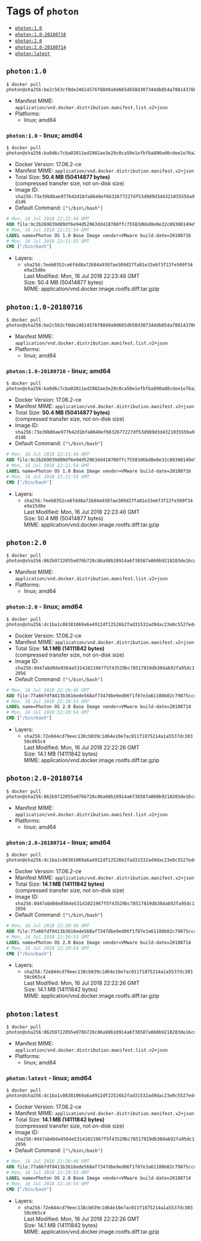 <!-- THIS FILE IS GENERATED VIA './update-remote.sh' -->

# Tags of `photon`

-	[`photon:1.0`](#photon10)
-	[`photon:1.0-20180716`](#photon10-20180716)
-	[`photon:2.0`](#photon20)
-	[`photon:2.0-20180714`](#photon20-20180714)
-	[`photon:latest`](#photonlatest)

## `photon:1.0`

```console
$ docker pull photon@sha256:be2c563cf0de24614576f8849a9d665db58d307344db854a78814376630a14fb
```

-	Manifest MIME: `application/vnd.docker.distribution.manifest.list.v2+json`
-	Platforms:
	-	linux; amd64

### `photon:1.0` - linux; amd64

```console
$ docker pull photon@sha256:ba9d6c7cba02011ed2902ae3e29c0ca50e1efbfba890ad0cdee1e76a298c7612
```

-	Docker Version: 17.06.2-ce
-	Manifest MIME: `application/vnd.docker.distribution.manifest.v2+json`
-	Total Size: **50.4 MB (50414877 bytes)**  
	(compressed transfer size, not on-disk size)
-	Image ID: `sha256:73e39b8bae977b42d1bfa8648ef6632677227df53d989d3d4321035556a9d1d6`
-	Default Command: `["\/bin\/bash"]`

```dockerfile
# Mon, 16 Jul 2018 22:21:44 GMT
ADD file:9c2b269039d89df6e94d52963dd418780ffc75583d6bd8e0e32c89308149e596 in / 
# Mon, 16 Jul 2018 22:21:54 GMT
LABEL name=Photon OS 1.0 Base Image vendor=VMware build-date=20180716
# Mon, 16 Jul 2018 22:21:55 GMT
CMD ["/bin/bash"]
```

-	Layers:
	-	`sha256:7eeb0352ce6fdd8a72684a9307ae309d27fa01e33e6f3f22fe509f34e9a15d8e`  
		Last Modified: Mon, 16 Jul 2018 22:23:46 GMT  
		Size: 50.4 MB (50414877 bytes)  
		MIME: application/vnd.docker.image.rootfs.diff.tar.gzip

## `photon:1.0-20180716`

```console
$ docker pull photon@sha256:be2c563cf0de24614576f8849a9d665db58d307344db854a78814376630a14fb
```

-	Manifest MIME: `application/vnd.docker.distribution.manifest.list.v2+json`
-	Platforms:
	-	linux; amd64

### `photon:1.0-20180716` - linux; amd64

```console
$ docker pull photon@sha256:ba9d6c7cba02011ed2902ae3e29c0ca50e1efbfba890ad0cdee1e76a298c7612
```

-	Docker Version: 17.06.2-ce
-	Manifest MIME: `application/vnd.docker.distribution.manifest.v2+json`
-	Total Size: **50.4 MB (50414877 bytes)**  
	(compressed transfer size, not on-disk size)
-	Image ID: `sha256:73e39b8bae977b42d1bfa8648ef6632677227df53d989d3d4321035556a9d1d6`
-	Default Command: `["\/bin\/bash"]`

```dockerfile
# Mon, 16 Jul 2018 22:21:44 GMT
ADD file:9c2b269039d89df6e94d52963dd418780ffc75583d6bd8e0e32c89308149e596 in / 
# Mon, 16 Jul 2018 22:21:54 GMT
LABEL name=Photon OS 1.0 Base Image vendor=VMware build-date=20180716
# Mon, 16 Jul 2018 22:21:55 GMT
CMD ["/bin/bash"]
```

-	Layers:
	-	`sha256:7eeb0352ce6fdd8a72684a9307ae309d27fa01e33e6f3f22fe509f34e9a15d8e`  
		Last Modified: Mon, 16 Jul 2018 22:23:46 GMT  
		Size: 50.4 MB (50414877 bytes)  
		MIME: application/vnd.docker.image.rootfs.diff.tar.gzip

## `photon:2.0`

```console
$ docker pull photon@sha256:862b9722055e076b720c86a98b10914a6f38587a060b9218203de16cd4dd4b68
```

-	Manifest MIME: `application/vnd.docker.distribution.manifest.list.v2+json`
-	Platforms:
	-	linux; amd64

### `photon:2.0` - linux; amd64

```console
$ docker pull photon@sha256:dc1ba1c08381069a6a4912df22526b2fad31532ad9dac23e0c5527ed45a44c18
```

-	Docker Version: 17.06.2-ce
-	Manifest MIME: `application/vnd.docker.distribution.manifest.v2+json`
-	Total Size: **14.1 MB (14111842 bytes)**  
	(compressed transfer size, not on-disk size)
-	Image ID: `sha256:0d47abd66e8564e53141021967f5f43529bc78517819db30dab92fa95dc12856`
-	Default Command: `["\/bin\/bash"]`

```dockerfile
# Mon, 16 Jul 2018 22:20:46 GMT
ADD file:77a66fdf8413b3616ede568af7347dbe9ed06f1f07e3a61108b02c79875ccc74 in / 
# Mon, 16 Jul 2018 22:20:53 GMT
LABEL name=Photon OS 2.0 Base Image vendor=VMware build-date=20180714
# Mon, 16 Jul 2018 22:20:54 GMT
CMD ["/bin/bash"]
```

-	Layers:
	-	`sha256:72e844cd79eec138cb039c1d64e10e7ac011f1875214a1a5537dc30350c065c4`  
		Last Modified: Mon, 16 Jul 2018 22:22:26 GMT  
		Size: 14.1 MB (14111842 bytes)  
		MIME: application/vnd.docker.image.rootfs.diff.tar.gzip

## `photon:2.0-20180714`

```console
$ docker pull photon@sha256:862b9722055e076b720c86a98b10914a6f38587a060b9218203de16cd4dd4b68
```

-	Manifest MIME: `application/vnd.docker.distribution.manifest.list.v2+json`
-	Platforms:
	-	linux; amd64

### `photon:2.0-20180714` - linux; amd64

```console
$ docker pull photon@sha256:dc1ba1c08381069a6a4912df22526b2fad31532ad9dac23e0c5527ed45a44c18
```

-	Docker Version: 17.06.2-ce
-	Manifest MIME: `application/vnd.docker.distribution.manifest.v2+json`
-	Total Size: **14.1 MB (14111842 bytes)**  
	(compressed transfer size, not on-disk size)
-	Image ID: `sha256:0d47abd66e8564e53141021967f5f43529bc78517819db30dab92fa95dc12856`
-	Default Command: `["\/bin\/bash"]`

```dockerfile
# Mon, 16 Jul 2018 22:20:46 GMT
ADD file:77a66fdf8413b3616ede568af7347dbe9ed06f1f07e3a61108b02c79875ccc74 in / 
# Mon, 16 Jul 2018 22:20:53 GMT
LABEL name=Photon OS 2.0 Base Image vendor=VMware build-date=20180714
# Mon, 16 Jul 2018 22:20:54 GMT
CMD ["/bin/bash"]
```

-	Layers:
	-	`sha256:72e844cd79eec138cb039c1d64e10e7ac011f1875214a1a5537dc30350c065c4`  
		Last Modified: Mon, 16 Jul 2018 22:22:26 GMT  
		Size: 14.1 MB (14111842 bytes)  
		MIME: application/vnd.docker.image.rootfs.diff.tar.gzip

## `photon:latest`

```console
$ docker pull photon@sha256:862b9722055e076b720c86a98b10914a6f38587a060b9218203de16cd4dd4b68
```

-	Manifest MIME: `application/vnd.docker.distribution.manifest.list.v2+json`
-	Platforms:
	-	linux; amd64

### `photon:latest` - linux; amd64

```console
$ docker pull photon@sha256:dc1ba1c08381069a6a4912df22526b2fad31532ad9dac23e0c5527ed45a44c18
```

-	Docker Version: 17.06.2-ce
-	Manifest MIME: `application/vnd.docker.distribution.manifest.v2+json`
-	Total Size: **14.1 MB (14111842 bytes)**  
	(compressed transfer size, not on-disk size)
-	Image ID: `sha256:0d47abd66e8564e53141021967f5f43529bc78517819db30dab92fa95dc12856`
-	Default Command: `["\/bin\/bash"]`

```dockerfile
# Mon, 16 Jul 2018 22:20:46 GMT
ADD file:77a66fdf8413b3616ede568af7347dbe9ed06f1f07e3a61108b02c79875ccc74 in / 
# Mon, 16 Jul 2018 22:20:53 GMT
LABEL name=Photon OS 2.0 Base Image vendor=VMware build-date=20180714
# Mon, 16 Jul 2018 22:20:54 GMT
CMD ["/bin/bash"]
```

-	Layers:
	-	`sha256:72e844cd79eec138cb039c1d64e10e7ac011f1875214a1a5537dc30350c065c4`  
		Last Modified: Mon, 16 Jul 2018 22:22:26 GMT  
		Size: 14.1 MB (14111842 bytes)  
		MIME: application/vnd.docker.image.rootfs.diff.tar.gzip
